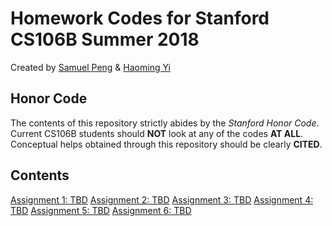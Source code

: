 # Homework Codes for Stanford CS106B Summer 2018
Created by <a href="mailto:samueljp@stanford.edu">Samuel Peng</a> & <a href="mailto:yhm@stanford.edu">Haoming Yi</a>
## Honor Code
The contents of this repository strictly abides by the <i>Stanford Honor Code</i>. <br />
Current CS106B students should <b>NOT</b> look at any of the codes <b>AT ALL</b>. <br />
Conceptual helps obtained through this repository should be clearly <b>CITED</b>.
## Contents
<a href="/hw1">Assignment 1: TBD</a>
<a href="/hw2">Assignment 2: TBD</a>
<a href="/hw3">Assignment 3: TBD</a>
<a href="/hw4">Assignment 4: TBD</a>
<a href="/hw5">Assignment 5: TBD</a>
<a href="/hw6">Assignment 6: TBD</a>
